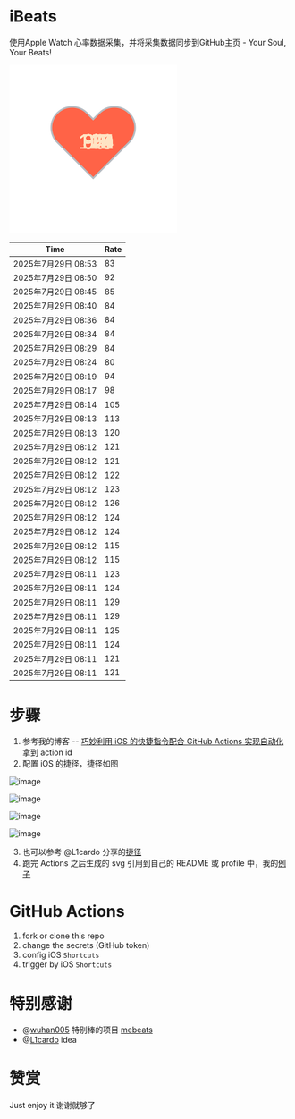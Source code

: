 # iBeats
使用Apple Watch 心率数据采集，并将采集数据同步到GitHub主页 - Your Soul, Your Beats!

![](./files/heart.svg)

<!--START_SECTION:my_heart_rate-->
| Time | Rate | 
 | ---- | ---- | 
| 2025年7月29日 08:53 | 83 |
| 2025年7月29日 08:50 | 92 |
| 2025年7月29日 08:45 | 85 |
| 2025年7月29日 08:40 | 84 |
| 2025年7月29日 08:36 | 84 |
| 2025年7月29日 08:34 | 84 |
| 2025年7月29日 08:29 | 84 |
| 2025年7月29日 08:24 | 80 |
| 2025年7月29日 08:19 | 94 |
| 2025年7月29日 08:17 | 98 |
| 2025年7月29日 08:14 | 105 |
| 2025年7月29日 08:13 | 113 |
| 2025年7月29日 08:13 | 120 |
| 2025年7月29日 08:12 | 121 |
| 2025年7月29日 08:12 | 121 |
| 2025年7月29日 08:12 | 122 |
| 2025年7月29日 08:12 | 123 |
| 2025年7月29日 08:12 | 126 |
| 2025年7月29日 08:12 | 124 |
| 2025年7月29日 08:12 | 124 |
| 2025年7月29日 08:12 | 115 |
| 2025年7月29日 08:12 | 115 |
| 2025年7月29日 08:11 | 123 |
| 2025年7月29日 08:11 | 124 |
| 2025年7月29日 08:11 | 129 |
| 2025年7月29日 08:11 | 129 |
| 2025年7月29日 08:11 | 125 |
| 2025年7月29日 08:11 | 124 |
| 2025年7月29日 08:11 | 121 |
| 2025年7月29日 08:11 | 121 |

<!--END_SECTION:my_heart_rate-->

# 步骤
1. 参考我的博客 -- [巧妙利用 iOS 的快捷指令配合 GitHub Actions 实现自动化](https://github.com/yihong0618/gitblog/issues/198) 拿到 action id
2. 配置 iOS 的捷径，捷径如图

![image](https://user-images.githubusercontent.com/15976103/122154218-0db0b480-ce97-11eb-93bb-5aec07c558dc.png)

![image](https://user-images.githubusercontent.com/15976103/122154236-186b4980-ce97-11eb-8e4b-70551a0391ae.png)

![image](https://user-images.githubusercontent.com/15976103/122154268-2d47dd00-ce97-11eb-902e-3acf292265a9.png)

![image](https://user-images.githubusercontent.com/15976103/122174055-fa144680-ceb4-11eb-9be2-3eb83cd516f7.png)

3. 也可以参考 @L1cardo 分享的[捷径](https://www.icloud.com/shortcuts/6ab6047b459c41ad822ad6b94b1c03d4)
4. 跑完 Actions 之后生成的 svg 引用到自己的 README 或 profile 中，我的[例子](https://github.com/yihong0618) 

# GitHub Actions

1. fork or clone this repo
2. change the secrets (GitHub token)
3. config iOS `Shortcuts` 
4. trigger by iOS `Shortcuts`

# 特别感谢
- @[wuhan005](https://github.com/wuhan005) 特别棒的项目 [mebeats](https://github.com/wuhan005/mebeats)
- @[L1cardo](https://github.com/L1cardo) idea

# 赞赏
Just enjoy it
谢谢就够了
